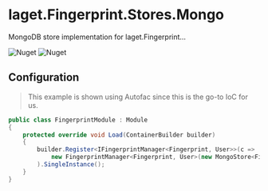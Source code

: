 ﻿# laget.Fingerprint.Stores.Mongo
MongoDB store implementation for laget.Fingerprint...

![Nuget](https://img.shields.io/nuget/v/laget.Fingerprint.Stores.Mongo)
![Nuget](https://img.shields.io/nuget/dt/laget.Fingerprint.Stores.Mongo)

## Configuration
> This example is shown using Autofac since this is the go-to IoC for us.
```c#
public class FingerprintModule : Module
{
    protected override void Load(ContainerBuilder builder)
    {
        builder.Register<IFingerprintManager<Fingerprint, User>>(c =>
            new FingerprintManager<Fingerprint, User>(new MongoStore<Fingerprint, User>(new MongoUrl(c.Resolve<IConfiguration>().GetConnectionString("MongoConnectionString"))))
        ).SingleInstance();
    }
}
```
